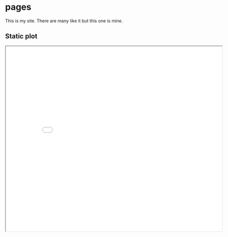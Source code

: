 # pages

This is my site. There are many like it but this one is mine.

## Static plot

<div class="iframe-container">
  <iframe src="iris.html" width=700 height=600></iframe>
</div>
